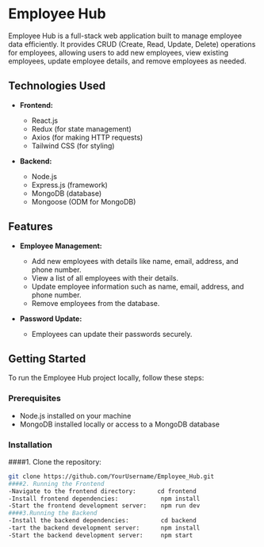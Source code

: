 
# Employee Hub

Employee Hub is a full-stack web application built to manage employee data efficiently. It provides CRUD (Create, Read, Update, Delete) operations for employees, allowing users to add new employees, view existing employees, update employee details, and remove employees as needed.

## Technologies Used

- **Frontend:**
  - React.js
  - Redux (for state management)
  - Axios (for making HTTP requests)
  - Tailwind CSS (for styling)

- **Backend:**
  - Node.js
  - Express.js (framework)
  - MongoDB (database)
  - Mongoose (ODM for MongoDB)

## Features

- **Employee Management:**
  - Add new employees with details like name, email, address, and phone number.
  - View a list of all employees with their details.
  - Update employee information such as name, email, address, and phone number.
  - Remove employees from the database.

- **Password Update:**
  - Employees can update their passwords securely.

## Getting Started

To run the Employee Hub project locally, follow these steps:

### Prerequisites

- Node.js installed on your machine
- MongoDB installed locally or access to a MongoDB database

### Installation

####1. Clone the repository:
   ```bash
   git clone https://github.com/YourUsername/Employee_Hub.git
####2. Running the Frontend
   -Navigate to the frontend directory:      cd frontend
   -Install frontend dependencies:            npm install
   -Start the frontend development server:    npm run dev
####3.Running the Backend 
  -Install the backend dependencies:         cd backend
  -tart the backend development server:      npm install
  -Start the backend development server:     npm start
  
